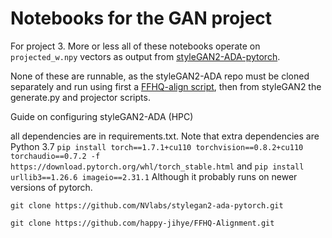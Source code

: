 # Notebooks for the GAN project

For project 3. More or less all of these notebooks operate on `projected_w.npy` vectors as output from [styleGAN2-ADA-pytorch](https://github.com/NVlabs/stylegan2-ada-pytorch). 

None of these are runnable, as the styleGAN2-ADA repo must be cloned separately and run using first a [FFHQ-align script](https://github.com/happy-jihye/FFHQ-Alignment),  then from styleGAN2 the generate.py and projector scripts.

Guide on configuring styleGAN2-ADA (HPC)

all dependencies are in requirements.txt. Note that extra dependencies are Python 3.7
`pip install torch==1.7.1+cu110 torchvision==0.8.2+cu110 torchaudio==0.7.2 -f https://download.pytorch.org/whl/torch_stable.html` and `pip install urllib3==1.26.6 imageio==2.31.1` Although it probably runs on newer versions of pytorch.
```
git clone https://github.com/NVlabs/stylegan2-ada-pytorch.git
```
```
git clone https://github.com/happy-jihye/FFHQ-Alignment.git
```
